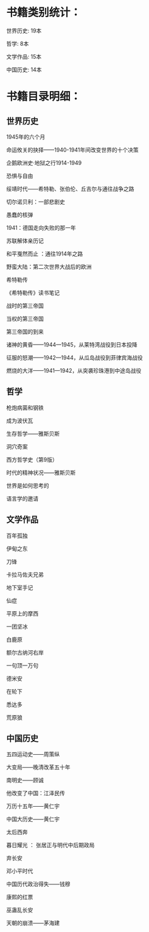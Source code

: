 # 书籍类别统计：
世界历史: 19本

哲学: 8本

文学作品: 15本

中国历史: 14本


# 书籍目录明细：

## 世界历史
1945年的六个月

命运攸关的抉择——1940-1941年间改变世界的十个决策

企鹅欧洲史·地狱之行1914-1949

恐惧与自由

绥靖时代——希特勒、张伯伦、丘吉尔与通往战争之路

切尔诺贝利：一部悲剧史

愚蠢的核弹

1941：德国走向失败的那一年

苏联解体亲历记

和平戛然而止 ：通往1914年之路

野蛮大陆：第二次世界大战后的欧洲

希特勒传

《希特勒传》读书笔记

战时的第三帝国

当权的第三帝国

第三帝国的到来

诸神的黄昏——1944—1945，从莱特湾战役到日本投降

征服的怒潮——1942—1944，从瓜岛战役到菲律宾海战役

燃烧的大洋——1941—1942，从突袭珍珠港到中途岛战役

## 哲学
枪炮病菌和钢铁

成为波伏瓦

生存哲学——雅斯贝斯

洞穴奇案

西方哲学史（第9版）

时代的精神状况——雅斯贝斯

世界是如何思考的

语言学的邀请

## 文学作品
百年孤独

伊甸之东

刀锋

卡拉马佐夫兄弟

地下室手记

仙症

平原上的摩西

一团坚冰

白鹿原

额尔古纳河右岸

一句顶一万句

德米安

在轮下

悉达多

荒原狼

## 中国历史
五四运动史——周策纵

大变局——晚清改革五十年

南明史——顾诚

他改变了中国：江泽民传

万历十五年——黄仁宇

中国大历史——黄仁宇

太后西奔

暮日耀光 ： 张居正与明代中后期政局

弃长安

邓小平时代

中国历代政治得失——钱穆

康熙的红票

巫蛊乱长安

天朝的崩溃——茅海建


